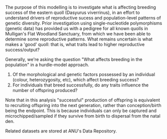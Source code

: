 The purpose of this modelling is to investigate what is affecting breeding success of the eastern quoll (Dasyurus viverrinus), in an effort to understand drivers of reproductive sucess and population-level patterns of genetic diversity. Prior investigation using single-nucleotide polymorphisms (genetic data) has provided us with a pedigree for all known quolls in Mulligan's Flat Woodland Sanctuary, from which we have been able to determine some reproductive patterns. What remains uncertain is what makes a 'good' quoll: that is, what traits lead to higher reproductive success/output?

Generally, we're asking the question "What affects breeding in the population" in a hurdle-model approach.
1. Of the morphological and genetic factors possessed by an individual (colour, heterozygosity, etc), which affect breeding success?
2. For individuals that breed successfully, do any traits influence the number of offspring produced?

Note that in this analysis "successful" production of offspring is equivalent to recruiting offspring into the next generation, rather than conception/birth being the endpoint. This is because individuals can only be captured and  microchipped/sampled if they survive from birth to dispersal from the natal den. 

Related datasets are stored at ANU's Data Repository. 
